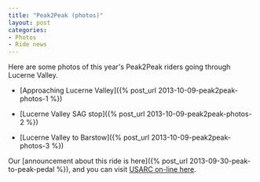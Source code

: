 ```yaml
---
title: "Peak2Peak (photos)"
layout: post
categories:
- Photos
- Ride news
---
```


Here are some photos of this year's Peak2Peak riders going through Lucerne Valley.

- [Approaching Lucerne Valley]({% post_url 2013-10-09-peak2peak-photos-1 %})

- [Lucerne Valley SAG stop]({% post_url 2013-10-09-peak2peak-photos-2 %})

- [Lucerne Valley to Barstow]({% post_url 2013-10-09-peak2peak-photos-3 %})


Our [announcement about this ride is here]({% post_url 2013-09-30-peak-to-peak-pedal %}), and you can visit [USARC on-line here](https://usarc.org/). 
